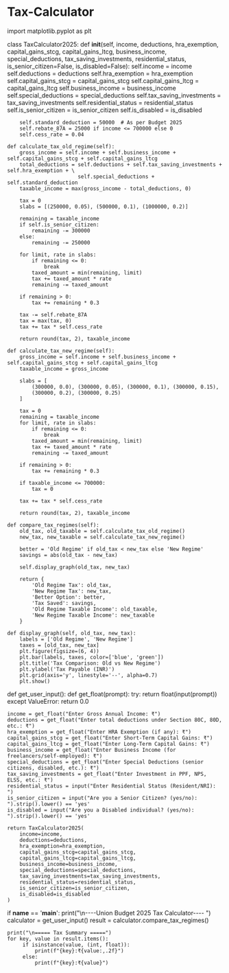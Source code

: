 # Tax-Calculator
import matplotlib.pyplot as plt

class TaxCalculator2025:
    def __init__(self, income, deductions, hra_exemption, capital_gains_stcg, capital_gains_ltcg,
                 business_income, special_deductions, tax_saving_investments, residential_status,
                 is_senior_citizen=False, is_disabled=False):
        self.income = income
        self.deductions = deductions
        self.hra_exemption = hra_exemption
        self.capital_gains_stcg = capital_gains_stcg
        self.capital_gains_ltcg = capital_gains_ltcg
        self.business_income = business_income
        self.special_deductions = special_deductions
        self.tax_saving_investments = tax_saving_investments
        self.residential_status = residential_status
        self.is_senior_citizen = is_senior_citizen
        self.is_disabled = is_disabled

        self.standard_deduction = 50000  # As per Budget 2025
        self.rebate_87A = 25000 if income <= 700000 else 0
        self.cess_rate = 0.04

    def calculate_tax_old_regime(self):
        gross_income = self.income + self.business_income + self.capital_gains_stcg + self.capital_gains_ltcg
        total_deductions = self.deductions + self.tax_saving_investments + self.hra_exemption + \
                           self.special_deductions + self.standard_deduction
        taxable_income = max(gross_income - total_deductions, 0)

        tax = 0
        slabs = [(250000, 0.05), (500000, 0.1), (1000000, 0.2)]

        remaining = taxable_income
        if self.is_senior_citizen:
            remaining -= 300000
        else:
            remaining -= 250000

        for limit, rate in slabs:
            if remaining <= 0:
                break
            taxed_amount = min(remaining, limit)
            tax += taxed_amount * rate
            remaining -= taxed_amount

        if remaining > 0:
            tax += remaining * 0.3

        tax -= self.rebate_87A
        tax = max(tax, 0)
        tax += tax * self.cess_rate

        return round(tax, 2), taxable_income

    def calculate_tax_new_regime(self):
        gross_income = self.income + self.business_income + self.capital_gains_stcg + self.capital_gains_ltcg
        taxable_income = gross_income

        slabs = [
            (300000, 0.0), (300000, 0.05), (300000, 0.1), (300000, 0.15),
            (300000, 0.2), (300000, 0.25)
        ]

        tax = 0
        remaining = taxable_income
        for limit, rate in slabs:
            if remaining <= 0:
                break
            taxed_amount = min(remaining, limit)
            tax += taxed_amount * rate
            remaining -= taxed_amount

        if remaining > 0:
            tax += remaining * 0.3

        if taxable_income <= 700000:
            tax = 0

        tax += tax * self.cess_rate

        return round(tax, 2), taxable_income

    def compare_tax_regimes(self):
        old_tax, old_taxable = self.calculate_tax_old_regime()
        new_tax, new_taxable = self.calculate_tax_new_regime()

        better = 'Old Regime' if old_tax < new_tax else 'New Regime'
        savings = abs(old_tax - new_tax)

        self.display_graph(old_tax, new_tax)

        return {
            'Old Regime Tax': old_tax,
            'New Regime Tax': new_tax,
            'Better Option': better,
            'Tax Saved': savings,
            'Old Regime Taxable Income': old_taxable,
            'New Regime Taxable Income': new_taxable
        }

    def display_graph(self, old_tax, new_tax):
        labels = ['Old Regime', 'New Regime']
        taxes = [old_tax, new_tax]
        plt.figure(figsize=(6, 4))
        plt.bar(labels, taxes, color=['blue', 'green'])
        plt.title('Tax Comparison: Old vs New Regime')
        plt.ylabel('Tax Payable (INR)')
        plt.grid(axis='y', linestyle='--', alpha=0.7)
        plt.show()

def get_user_input():
    def get_float(prompt):
        try:
            return float(input(prompt))
        except ValueError:
            return 0.0

    income = get_float("Enter Gross Annual Income: ₹")
    deductions = get_float("Enter total deductions under Section 80C, 80D, etc.: ₹")
    hra_exemption = get_float("Enter HRA Exemption (if any): ₹")
    capital_gains_stcg = get_float("Enter Short-Term Capital Gains: ₹")
    capital_gains_ltcg = get_float("Enter Long-Term Capital Gains: ₹")
    business_income = get_float("Enter Business Income (for freelancers/self-employed): ₹")
    special_deductions = get_float("Enter Special Deductions (senior citizens, disabled, etc.): ₹")
    tax_saving_investments = get_float("Enter Investment in PPF, NPS, ELSS, etc.: ₹")
    residential_status = input("Enter Residential Status (Resident/NRI): ")
    is_senior_citizen = input("Are you a Senior Citizen? (yes/no): ").strip().lower() == 'yes'
    is_disabled = input("Are you a Disabled individual? (yes/no): ").strip().lower() == 'yes'

    return TaxCalculator2025(
        income=income,
        deductions=deductions,
        hra_exemption=hra_exemption,
        capital_gains_stcg=capital_gains_stcg,
        capital_gains_ltcg=capital_gains_ltcg,
        business_income=business_income,
        special_deductions=special_deductions,
        tax_saving_investments=tax_saving_investments,
        residential_status=residential_status,
        is_senior_citizen=is_senior_citizen,
        is_disabled=is_disabled
    )


if __name__ == '__main__':
    print("\n----Union Budget 2025 Tax Calculator---- ")
    calculator = get_user_input()
    result = calculator.compare_tax_regimes()

    print("\n===== Tax Summary =====")
    for key, value in result.items():
         if isinstance(value, (int, float)):
             print(f"{key}:₹{value:,.2f}")
         else:
             print(f"{key}:₹{value}")
